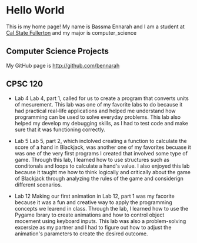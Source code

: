 # Hello World

This is my home page! My name is Bassma Ennarah and I am a student at [Cal State Fullerton](http://www.fullerton.edu/) and my major is computer_science

## Computer Science Projects

My GitHub page is http://github.com/bennarah

## CPSC 120 

* Lab 4
    Lab 4, part 1, called for us to create a program that converts units of mesurement. This lab was one of my favorite labs to do because it had practical real-life applications and helped me understand how programming can be used to solve everyday problems. This lab also helped my develop my debugging skills, as I had to test code and make sure that it was functioning correctly. 

* Lab 5
    Lab 5, part 2, which inclolved creating a function to calculate the score of a hand in Blackjack, was another one of my favorites becuase it was one of the very first programs I created that involved some type of game. Through this lab, I learned how to use structures such as conditonals and loops to calculate a hand's value. I also enjoyed this lab because it taught me how to think logically and critically about the game of Blackjack through analyzing the rules of the game and considerign different scenarios.

* Lab 12 
    Making our first animation in Lab 12, part 1 was my facorite because it was a fun and creative way to apply the programming concepts we learend in class. Through the lab, I learned how to use the Pygame lbrary to create animations and how to control object mocement using keyboard inputs. This lab was also a problem-solving excersize as my partner and I had to figure out how to adjust the animation's parameters to create the desired outcome. 
